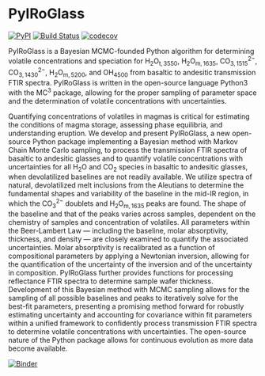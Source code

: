 # PyIRoGlass
[![PyPI](https://badgen.net/pypi/v/PyIRoGlass)](https://pypi.org/project/PyIRoGlass/)
[![Build Status](https://github.com/sarahshi/PyIRoGlass/actions/workflows/main.yml/badge.svg?branch=main)](https://github.com/sarahshi/PyIRoGlass/actions/workflows/main.yml)
[![codecov](https://codecov.io/gh/sarahshi/PyIRoGlass/branch/main/graph/badge.svg)](https://codecov.io/gh/sarahshi/PyIRoGlass/branch/main)

PyIRoGlass is a Bayesian MCMC-founded Python algorithm for determining volatile concentrations and speciation for $\mathrm{H_2O_{t, 3550}}$, $\mathrm{H_2O_{m, 1635}}$, $\mathrm{CO_{3, 1515}^{2-}}$, $\mathrm{CO_{3, 1430}^{2-}}$, $\mathrm{H_2O_{m, 5200}}$, and $\mathrm{OH_{4500}}$ from basaltic to andesitic transmission FTIR spectra. PyIRoGlass is written in the open-source language Python3 with the $\mathrm{MC^3}$ package, allowing for the proper sampling of parameter space and the determination of volatile concentrations with uncertainties. 


Quantifying concentrations of volatiles in magmas is critical for estimating the conditions of magma storage, assessing phase equilibria, and understanding eruption. We develop and present PyIRoGlass, a new open-source Python package implementing a Bayesian method with Markov Chain Monte Carlo sampling, to process the transmission FTIR spectra of basaltic to andesitic glasses and to quantify volatile concentrations with uncertainties for all $\mathrm{H_2O}$ and $\mathrm{CO_2}$ species in basaltic to andesitic glasses, when devolatilized baselines are not readily available. We utilize spectra of natural, devolatilized melt inclusions from the Aleutians to determine the fundamental shapes and variability of the baseline in the mid-IR region, in which the $\mathrm{CO_3^{2-}}$ doublets and $\mathrm{H_2O_{m, 1635}}$ peaks are found. The shape of the baseline and that of the peaks varies across samples, dependent on the chemistry of samples and concentration of volatiles. All parameters within the Beer-Lambert Law — including the baseline, molar absorptivity, thickness, and density — are closely examined to quantify the associated uncertainties. Molar absorptivity is recalibrated as a function of compositional parameters by applying a Newtonian inversion, allowing for the quantification of the uncertainty of the inversion and of the uncertainty in composition. PyIRoGlass further provides functions for processing reflectance FTIR spectra to determine sample wafer thickness. Development of this Bayesian method with MCMC sampling allows for the sampling of all possible baselines and peaks to iteratively solve for the best-fit parameters, presenting a promising method forward for robustly estimating uncertainty and accounting for covariance within fit parameters within a unified framework to confidently process transmission FTIR spectra to determine volatile concentrations with uncertainties. The open-source nature of the Python package allows for continuous evolution as more data become available.


[![Binder](https://mybinder.org/badge_logo.svg)](https://mybinder.org/v2/gh/sarahshi/BASELINES/HEAD)
